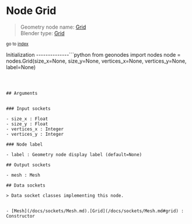 
# Node Grid

> Geometry node name: [Grid](https://docs.blender.org/manual/en/latest/modeling/geometry_nodes/mesh_primitives/grid.html)<br>
  Blender type: [Grid](https://docs.blender.org/api/current/bpy.types.GeometryNodeMeshGrid.html)
  
<sub>go to [index](/docs/index.md)</sub>

Initialization
--------------```python
from geonodes import nodes
node = nodes.Grid(size_x=None, size_y=None, vertices_x=None, vertices_y=None, label=None)
```



## Arguments


### Input sockets

- size_x : Float
- size_y : Float
- vertices_x : Integer
- vertices_y : Integer

### Node label

- label : Geometry node display label (default=None)

## Output sockets

- mesh : Mesh

## Data sockets

> Data socket classes implementing this node.
  
  
- [Mesh](/docs/sockets/Mesh.md).[Grid](/docs/sockets/Mesh.md#grid) : Constructor
  
